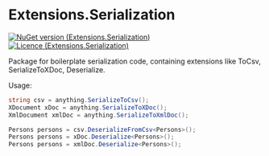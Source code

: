 # Extensions.Serialization

[![NuGet version (Extensions.Serialization)](https://img.shields.io/nuget/v/Extensions.Serialization.svg)](https://www.nuget.org/packages/Extensions.Serialization/)
[![Licence (Extensions.Serialization)](https://img.shields.io/github/license/mashape/apistatus.svg)](https://choosealicense.com/licenses/mit/)

Package for boilerplate serialization code, containing extensions like ToCsv, SerializeToXDoc, Deserialize. 

Usage:

```c#
string csv = anything.SerializeToCsv();
XDocument xDoc = anything.SerializeToXDoc();
XmlDocument xmlDoc = anything.SerializeToXmlDoc();

Persons persons = csv.DeserializeFromCsv<Persons>();
Persons persons = xDoc.Deserialize<Persons>();
Persons persons = xmlDoc.Deserialize<Persons>();
```
